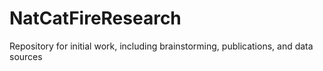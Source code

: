# NatCatFireResearch
Repository for initial work, including brainstorming, publications, and data sources
